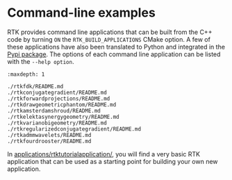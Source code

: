 Command-line examples
========

RTK provides command line applications that can be built from the C++ code by turning `ON` the `RTK_BUILD_APPLICATIONS` CMake option. A few of these applications have also been translated to Python and integrated in the [Pypi package](https://pypi.org/project/itk-rtk/). The options of each command line application can be listed with the `--help option`.

```{toctree}
:maxdepth: 1

./rtkfdk/README.md
./rtkconjugategradient/README.md
./rtkforwardprojections/README.md
./rtkdrawgeometricphantom/README.md
./rtkamsterdamshroud/README.md
./rtkelektasynergygeometry/README.md
./rtkvarianobigeometry/README.md
./rtkregularizedconjugategradient/README.md
./rtkadmmwavelets/README.md
./rtkfourdrooster/README.md
```

In [applications/rtktutorialapplication/](https://github.com/RTKConsortium/RTK/blob/master/applications/rtktutorialapplication), you will find a very basic RTK application that can be used as a starting point for building your own new application.
